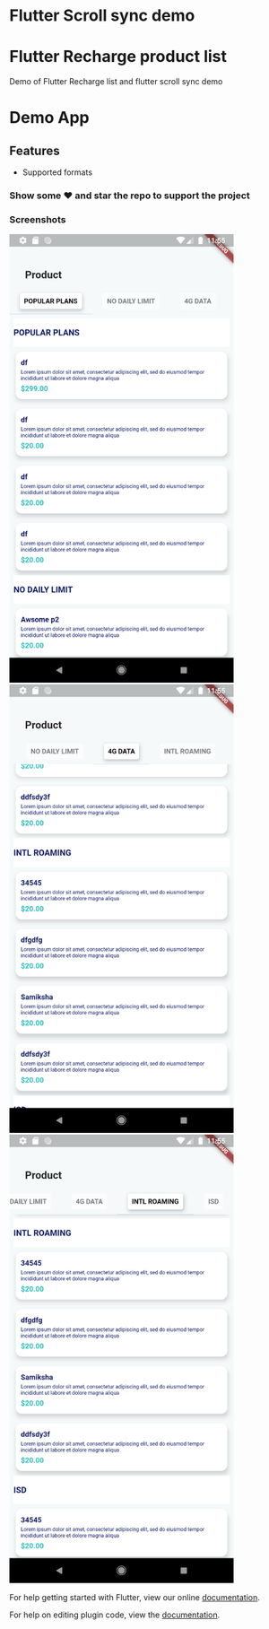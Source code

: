 # Flutter Scroll sync demo

# Flutter Recharge product list

Demo of Flutter Recharge list and flutter scroll sync demo

# Demo App

## Features

* Supported formats

### Show some :heart: and star the repo to support the project

### Screenshots

<img src="sceenshot_1.png" height="800em" /> <img src="sceenshot_2.png" height="800em" /> <img src="sceenshot_3.png" height="800em" />


For help getting started with Flutter, view our online
[documentation](http://flutter.io/).

For help on editing plugin code, view the [documentation](https://flutter.io/platform-plugins/#edit-code).
